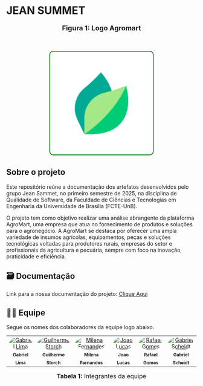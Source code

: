 # JEAN SUMMET
<div align="center">
  <font size="4"><p style="text-align: center; margin-bottom: 50px;"><b>Figura 1: Logo Agromart</b></p></font>
</div>

<p align="center">
  <img src="docs/assets/79022245.png" 
       width="50%" 
       style="background-color:white; border:2px solid green; border-radius:10px; padding:10px;" 
       alt="Logo AgroMart">
</p>

## Sobre o projeto

Este repositório reúne a documentação dos artefatos desenvolvidos pelo grupo Jean Sammet, no primeiro semestre de 2025, na disciplina de Qualidade de Software, da Faculdade de Ciências e Tecnologias em Engenharia da Universidade de Brasília (FCTE-UnB).

O projeto tem como objetivo realizar uma análise abrangente da plataforma AgroMart, uma empresa que atua no fornecimento de produtos e soluções para o agronegócio. A AgroMart se destaca por oferecer uma ampla variedade de insumos agrícolas, equipamentos, peças e soluções tecnológicas voltadas para produtores rurais, empresas do setor e profissionais da agricultura e pecuária, sempre com foco na inovação, praticidade e eficiência.

## 🗃️ Documentação

Link para a nossa documentação do projeto: [Clique Aqui](https://fcte-qualidade-de-software-1.github.io/2025-1-T02-JEAN-SAMMET/) <br>

## 👨‍💻 Equipe

Segue os nomes dos colaboradores da equipe logo abaixo.

<div align="center">

<table>
  <tr>
    <td align="center">
      <a href="https://github.com/gabriel-lima258">
        <img src="https://avatars.githubusercontent.com/u/116119327?v=4" width="100px" style="border-radius: 50%;" alt="Gabriel Lima"/>
        <br /><sub><b>Gabriel Lima</b></sub>
      </a>
    </td>
    <td align="center">
      <a href="https://github.com/storch7">
        <img src="https://avatars.githubusercontent.com/u/90935577?v=4" width="100px" style="border-radius: 50%;" alt="Guilherme Storch"/>
        <br /><sub><b>Guilherme Storch</b></sub>
      </a>
    </td>
    <td align="center">
      <a href="https://github.com/MilenaFRocha">
        <img src="https://avatars.githubusercontent.com/u/104432227?v=4" width="100px" style="border-radius: 50%;" alt="Milena Fernandes"/>
        <br /><sub><b>Milena Fernandes</b></sub>
      </a>
    </td>
    <td align="center">
      <a href="https://github.com/jlucasiqueira">
        <img src="https://avatars.githubusercontent.com/u/143570377?v=4" width="100px" style="border-radius: 50%;" alt="Joao Lucas"/>
        <br /><sub><b>Joao Lucas</b></sub>
      </a>
    </td>
    <td align="center">
      <a href="https://github.com/rafgpereira">
        <img src="https://avatars.githubusercontent.com/u/81361524?v=4" width="100px" style="border-radius: 50%;" alt="Rafael Gomes"/>
        <br /><sub><b>Rafael Gomes</b></sub>
      </a>
    </td>
    <td align="center">
      <a href="https://github.com/Gxaite">
        <img src="https://avatars.githubusercontent.com/u/111130521?v=4" width="100px" style="border-radius: 50%;" alt="Gabriel Scheidt"/>
        <br /><sub><b>Gabriel Scheidt</b></sub>
      </a>
    </td>
  </tr>
</table>

<font size="3"><p style="text-align: center"><b>Tabela 1:</b> Integrantes da equipe</p></font>

</div>